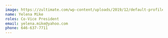 ```yaml
---
image: https://zultimate.com/wp-content/uploads/2019/12/default-profile.png
name: Yelena Mike
roles: Co-Vice President
email: yelena.mike@yahoo.com
phone: 646-637-7711
---
```

